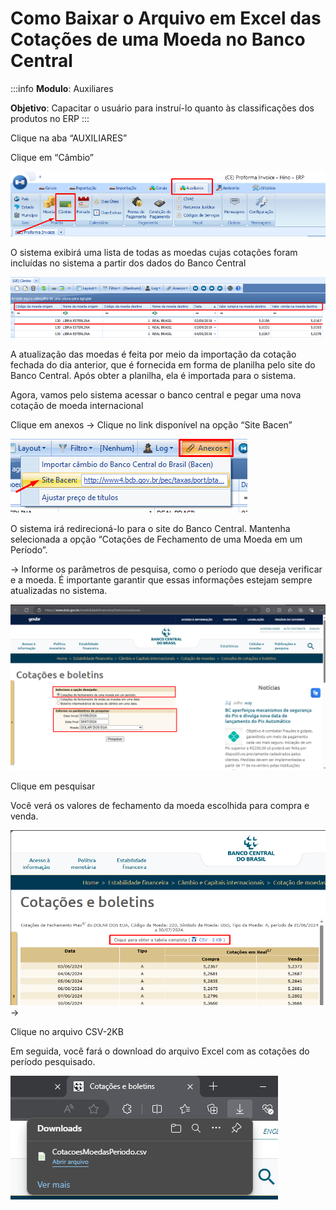 # Como Baixar o Arquivo em Excel das Cotações de uma Moeda no Banco Central

:::info
**Modulo**: Auxiliares

**Objetivo**: Capacitar o usuário para instruí-lo quanto às classificações dos produtos no ERP
:::


Clique na aba “AUXILIARES” 

Clique em “Câmbio”

![download-arquivo-bacen](./img/download-arquivo-bacen/download-arquivo-bacen.png)

O sistema exibirá uma lista de todas as moedas cujas cotações foram incluídas no sistema a partir dos dados do Banco Central


![download-arquivo-bacen-1](./img/download-arquivo-bacen/download-arquivo-bacen-1.png)

A atualização das moedas é feita por meio da importação da cotação fechada do dia anterior, que é fornecida em forma de planilha pelo site do Banco Central. Após obter a planilha, ela é importada para o sistema. 

Agora, vamos pelo sistema acessar o banco central e pegar uma nova cotação de moeda internacional 

Clique em anexos → Clique no link disponível na opção “Site Bacen”

![download-arquivo-bacen-2](./img/download-arquivo-bacen/download-arquivo-bacen-2.png)

 O sistema irá redirecioná-lo para o site do Banco Central. Mantenha selecionada a opção “Cotações de Fechamento de uma Moeda em um Período”.

→ Informe os parâmetros de pesquisa, como o período que deseja verificar e a moeda. É importante garantir que essas informações estejam sempre atualizadas no sistema.

![download-arquivo-bacen-3](./img/download-arquivo-bacen/download-arquivo-bacen-3.png)

Clique em pesquisar 

Você verá os valores de fechamento da moeda escolhida para compra e venda.

![download-arquivo-bacen-4](./img/download-arquivo-bacen/download-arquivo-bacen-4.png)→ 

Clique no arquivo CSV-2KB 

Em seguida, você fará o download do arquivo Excel com as cotações do período pesquisado. 

![download-arquivo-bacen-5](./img/download-arquivo-bacen/download-arquivo-bacen-5.png)